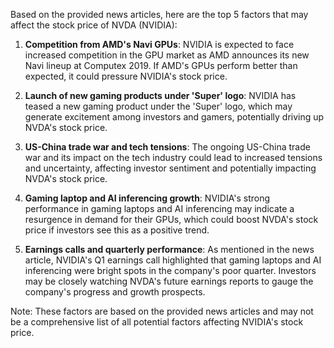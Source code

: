 Based on the provided news articles, here are the top 5 factors that may affect the stock price of NVDA (NVIDIA):

1. **Competition from AMD's Navi GPUs**: NVIDIA is expected to face increased competition in the GPU market as AMD announces its new Navi lineup at Computex 2019. If AMD's GPUs perform better than expected, it could pressure NVIDIA's stock price.

2. **Launch of new gaming products under 'Super' logo**: NVIDIA has teased a new gaming product under the 'Super' logo, which may generate excitement among investors and gamers, potentially driving up NVDA's stock price.

3. **US-China trade war and tech tensions**: The ongoing US-China trade war and its impact on the tech industry could lead to increased tensions and uncertainty, affecting investor sentiment and potentially impacting NVDA's stock price.

4. **Gaming laptop and AI inferencing growth**: NVIDIA's strong performance in gaming laptops and AI inferencing may indicate a resurgence in demand for their GPUs, which could boost NVDA's stock price if investors see this as a positive trend.

5. **Earnings calls and quarterly performance**: As mentioned in the news article, NVIDIA's Q1 earnings call highlighted that gaming laptops and AI inferencing were bright spots in the company's poor quarter. Investors may be closely watching NVDA's future earnings reports to gauge the company's progress and growth prospects.

Note: These factors are based on the provided news articles and may not be a comprehensive list of all potential factors affecting NVIDIA's stock price.